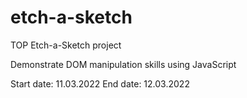 # etch-a-sketch
TOP Etch-a-Sketch project

Demonstrate DOM manipulation skills using JavaScript

Start date: 11.03.2022
End date: 12.03.2022